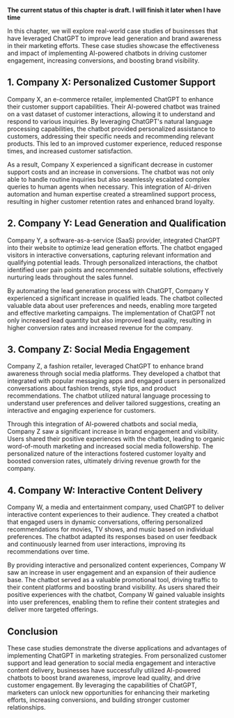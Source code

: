 **The current status of this chapter is draft. I will finish it later when I have time**

In this chapter, we will explore real-world case studies of businesses that have leveraged ChatGPT to improve lead generation and brand awareness in their marketing efforts. These case studies showcase the effectiveness and impact of implementing AI-powered chatbots in driving customer engagement, increasing conversions, and boosting brand visibility.

**1. Company X: Personalized Customer Support**
-----------------------------------------------

Company X, an e-commerce retailer, implemented ChatGPT to enhance their customer support capabilities. Their AI-powered chatbot was trained on a vast dataset of customer interactions, allowing it to understand and respond to various inquiries. By leveraging ChatGPT's natural language processing capabilities, the chatbot provided personalized assistance to customers, addressing their specific needs and recommending relevant products. This led to an improved customer experience, reduced response times, and increased customer satisfaction.

As a result, Company X experienced a significant decrease in customer support costs and an increase in conversions. The chatbot was not only able to handle routine inquiries but also seamlessly escalated complex queries to human agents when necessary. This integration of AI-driven automation and human expertise created a streamlined support process, resulting in higher customer retention rates and enhanced brand loyalty.

**2. Company Y: Lead Generation and Qualification**
---------------------------------------------------

Company Y, a software-as-a-service (SaaS) provider, integrated ChatGPT into their website to optimize lead generation efforts. The chatbot engaged visitors in interactive conversations, capturing relevant information and qualifying potential leads. Through personalized interactions, the chatbot identified user pain points and recommended suitable solutions, effectively nurturing leads throughout the sales funnel.

By automating the lead generation process with ChatGPT, Company Y experienced a significant increase in qualified leads. The chatbot collected valuable data about user preferences and needs, enabling more targeted and effective marketing campaigns. The implementation of ChatGPT not only increased lead quantity but also improved lead quality, resulting in higher conversion rates and increased revenue for the company.

**3. Company Z: Social Media Engagement**
-----------------------------------------

Company Z, a fashion retailer, leveraged ChatGPT to enhance brand awareness through social media platforms. They developed a chatbot that integrated with popular messaging apps and engaged users in personalized conversations about fashion trends, style tips, and product recommendations. The chatbot utilized natural language processing to understand user preferences and deliver tailored suggestions, creating an interactive and engaging experience for customers.

Through this integration of AI-powered chatbots and social media, Company Z saw a significant increase in brand engagement and visibility. Users shared their positive experiences with the chatbot, leading to organic word-of-mouth marketing and increased social media followership. The personalized nature of the interactions fostered customer loyalty and boosted conversion rates, ultimately driving revenue growth for the company.

**4. Company W: Interactive Content Delivery**
----------------------------------------------

Company W, a media and entertainment company, used ChatGPT to deliver interactive content experiences to their audience. They created a chatbot that engaged users in dynamic conversations, offering personalized recommendations for movies, TV shows, and music based on individual preferences. The chatbot adapted its responses based on user feedback and continuously learned from user interactions, improving its recommendations over time.

By providing interactive and personalized content experiences, Company W saw an increase in user engagement and an expansion of their audience base. The chatbot served as a valuable promotional tool, driving traffic to their content platforms and boosting brand visibility. As users shared their positive experiences with the chatbot, Company W gained valuable insights into user preferences, enabling them to refine their content strategies and deliver more targeted offerings.

**Conclusion**
--------------

These case studies demonstrate the diverse applications and advantages of implementing ChatGPT in marketing strategies. From personalized customer support and lead generation to social media engagement and interactive content delivery, businesses have successfully utilized AI-powered chatbots to boost brand awareness, improve lead quality, and drive customer engagement. By leveraging the capabilities of ChatGPT, marketers can unlock new opportunities for enhancing their marketing efforts, increasing conversions, and building stronger customer relationships.
